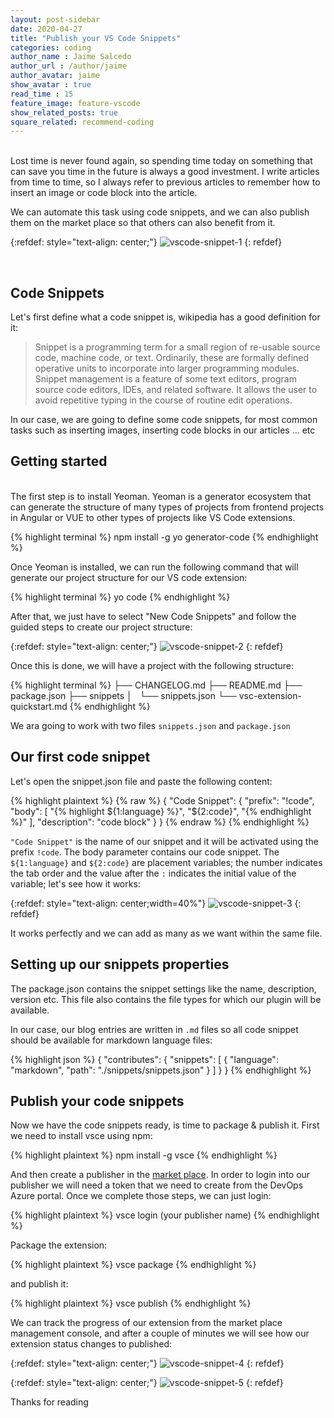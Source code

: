 ```yaml
---
layout: post-sidebar
date: 2020-04-27
title: "Publish your VS Code Snippets"
categories: coding
author_name : Jaime Salcedo
author_url : /author/jaime
author_avatar: jaime
show_avatar : true
read_time : 15
feature_image: feature-vscode
show_related_posts: true
square_related: recommend-coding
--- 
```


<br>
Lost time is never found again, so spending time today on something that can save you time in the future is always a good investment.
I write articles from time to time, so I always refer to previous articles to remember how to insert an image or code block into the article.

We can automate this task using code snippets, and we can also publish them on the market place so that others can also benefit from it.


{:refdef: style="text-align: center;"}
![vscode-snippet-1]({{site.url}}/{{site.baseurl}}img/post-assets/vscode-snippet-1.jpg)
{: refdef}

<br>


## Code Snippets

Let's first define what a code snippet is, wikipedia has a good definition for it:

> Snippet is a programming term for a small region of re-usable source code, machine code, or text. Ordinarily, these are formally defined operative units to incorporate into larger programming modules. Snippet management is a feature of some text editors, program source code editors, IDEs, and related software. It allows the user to avoid repetitive typing in the course of routine edit operations.

In our case, we are going to define some code snippets, for most common tasks such as inserting images, inserting code blocks in our articles ... etc
<br>

## Getting started 
<br>
The first step is to install Yeoman. Yeoman is a generator ecosystem that can generate the structure of many types of projects from frontend projects in Angular or VUE to other types of projects like VS Code extensions.

{% highlight terminal %}
npm install -g yo generator-code
{% endhighlight %}

Once Yeoman is installed, we can run the following command that will generate our project structure for our VS code extension:

{% highlight terminal %}
yo code
{% endhighlight %}

After that, we just have to select "New Code Snippets" and follow the guided steps to create our project structure:

{:refdef: style="text-align: center;"}
![vscode-snippet-2]({{site.url}}/{{site.baseurl}}img/post-assets/vscode-snippet-2.png)
{: refdef}

Once this is done, we will have a project with the following structure:

{% highlight terminal %}
├── CHANGELOG.md
├── README.md
├── package.json
├── snippets
│   └── snippets.json
└── vsc-extension-quickstart.md
{% endhighlight %}


We ara going to work with two files `snippets.json` and `package.json`

## Our first code snippet

Let's open the snippet.json file and paste the following content:

{% highlight plaintext %}
{% raw %}
{
    "Code Snippet": {
      "prefix": "!code",
      "body": [
        "{% highlight ${1:language} %}",
        "${2:code}",
        "{% endhighlight %}"
      ],
      "description": "code block"
    }
}
{% endraw %}
{% endhighlight %}

`"Code Snippet"` is the name of our snippet and it will be activated using the prefix `!code`. The body parameter contains our code snippet.
The `${1:language}` and `${2:code}` are placement variables; the number indicates the tab order and the value after the `:` indicates the initial value of the variable; let's see how it works:

{:refdef: style="text-align: center;width=40%"}
![vscode-snippet-3]({{site.url}}/{{site.baseurl}}img/post-assets/vscode-snippet-3.gif)
{: refdef}

It works perfectly and we can add as many as we want within the same file.
<br>

## Setting up our snippets properties

The package.json contains the snippet settings like the name, description, version etc.
This file also contains the file types for which our plugin will be available.

In our case, our blog entries are written in `.md` files so all code snippet should be available for markdown language files:

{% highlight json %}
{
    "contributes": {
        "snippets": [
            {
                "language": "markdown",
                "path": "./snippets/snippets.json"
            }
        ]
    }
}
{% endhighlight %}

## Publish your code snippets

Now we have the code snippets ready, is time to package & publish it.
First we need to install vsce using npm:

{% highlight plaintext %}
npm install -g vsce
{% endhighlight %}
 
And then create a publisher in the [market place](https://marketplace.visualstudio.com/manage).
In order to login into our publisher we will need a token that we need to create from the DevOps Azure portal.
Once we complete those steps, we can just login:

{% highlight plaintext %}
vsce login (your publisher name)
{% endhighlight %}


Package the extension:

{% highlight plaintext %}
vsce package
{% endhighlight %}

and publish it:

{% highlight plaintext %}
vsce publish
{% endhighlight %}


We can track the progress of our extension from the market place management console, and after a couple of minutes we will see how our extension status changes to published:

{:refdef: style="text-align: center;"}
![vscode-snippet-4]({{site.url}}/{{site.baseurl}}img/post-assets/vscode-snippet-4.png)
{: refdef}

{:refdef: style="text-align: center;"}
![vscode-snippet-5]({{site.url}}/{{site.baseurl}}img/post-assets/vscode-snippet-5.png)
{: refdef}



Thanks for reading